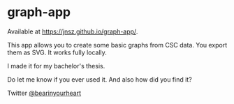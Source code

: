 # graph-app
Available at <https://jnsz.github.io/graph-app/>.

This app allows you to create some basic graphs from CSC data. You export them as SVG. It works fully locally.

I made it for my bachelor's thesis.

Do let me know if you ever used it. And also how did you find it?

Twitter [@bearinyourheart](https://twitter.com/bearinyourheart) 
